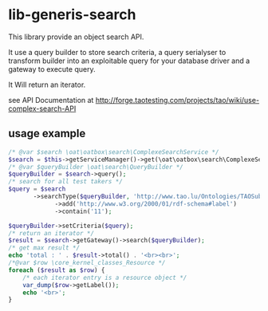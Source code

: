 # lib-generis-search

This library provide an object search API.

It use a query builder to store search criteria, a query serialyser to transform builder 
into an exploitable query for your database driver and a gateway to execute query.

It Will return an iterator.

see API Documentation at http://forge.taotesting.com/projects/tao/wiki/use-complex-search-API

## usage example
```php
/* @var $search \oat\oatbox\search\ComplexeSearchService */
$search = $this->getServiceManager()->get(\oat\oatbox\search\ComplexeSearchService::SERVICE_ID);
/* @var $queryBuilder \oat\search\QueryBuilder */
$queryBuilder = $search->query();
/* search for all test takers */
$query = $search
       ->searchType($queryBuilder, 'http://www.tao.lu/Ontologies/TAOSubject.rdf#Subject' , true)
             ->add('http://www.w3.org/2000/01/rdf-schema#label')
             ->contain('11');

$queryBuilder->setCriteria($query);
/* return an iterator */        
$result = $search->getGateway()->search($queryBuilder);
/* get max result */
echo 'total : ' . $result->total() . '<br><br>';
/*@var $row \core_kernel_classes_Resource */
foreach ($result as $row) {
    /* each iterator entry is a resource object */
    var_dump($row->getLabel());
    echo '<br>';
}
```
